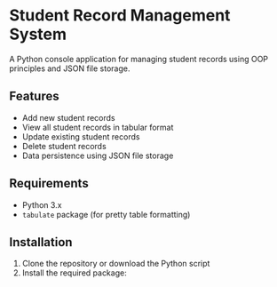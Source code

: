 # Student Record Management System

A Python console application for managing student records using OOP principles and JSON file storage.

## Features

- Add new student records
- View all student records in tabular format
- Update existing student records
- Delete student records
- Data persistence using JSON file storage

## Requirements

- Python 3.x
- `tabulate` package (for pretty table formatting)

## Installation

1. Clone the repository or download the Python script
2. Install the required package: